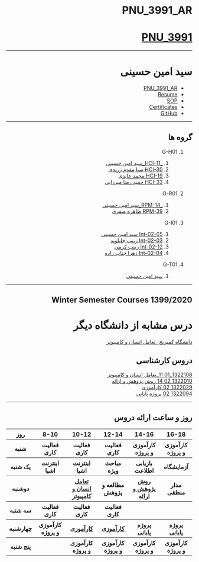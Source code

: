 
<div dir="rtl">
     
# PNU_3991_AR

# [PNU_3991](https://github.com/AliRazavi-edu/PNU_3991#TOC)

---------
# سید امین حسینی
- [PNU_3991_AR](https://github.com/aminh58/-PNU_3991_AR)
- [Resume](https://aminh58.github.io/) 
- [SOP](https://aminh58.github.io/SOP)
- [Certificates](https://aminh58.github.io/certificate.html)
- [GitHub](https://github.com/aminh58)

------------------
## گروه ها

1. G-H01
     1. [_HCI-11_سید امین حسینی](https://github.com/AliRazavi-edu/PNU_3991/blob/ae1b7c2a1634ef1958a26d0489721e2258851b95/_BSc/HumanComputerInteraction/1322108_01/11_%D8%B3%D9%8A%D8%AF%D8%A7%D9%85%D9%8A%D9%86%20%D8%AD%D8%B3%D9%8A%D9%86%D9%8A/readme.md)    
    2. [HCI-30 صبا مقدم زرندی](https://github.com/AliRazavi-edu/PNU_3991/blob/ae1b7c2a1634ef1958a26d0489721e2258851b95/_BSc/HumanComputerInteraction/1322108_01/30_%D8%B5%D8%A8%D8%A7%20%D9%85%D9%82%D8%AF%D9%85%20%D8%B2%D8%B1%D9%86%D8%AF%D9%8A/readme.md)
    3. [HCI-19 مجمد عابدی](https://github.com/AliRazavi-edu/PNU_3991/blob/ae1b7c2a1634ef1958a26d0489721e2258851b95/_BSc/HumanComputerInteraction/1322108_01/19_%D9%85%D8%AD%D9%85%D8%AF%20%D8%B9%D8%A7%D8%A8%D8%AF%D9%8A/readme.md)
    4. [HCI-33 حمید رضا میرزایی](https://github.com/AliRazavi-edu/PNU_3991/blob/ae1b7c2a1634ef1958a26d0489721e2258851b95/_BSc/HumanComputerInteraction/1322108_01/33_%D8%AD%D9%85%D9%8A%D8%AF%D8%B1%D8%B6%D8%A7%20%D9%85%D9%8A%D8%B1%D8%B2%D8%A7%D9%8A%D9%8A/readme.md)
    
   
  2. G-R01
     1. [_RPM-14_سید امین حسینی](https://github.com/AliRazavi-edu/PNU_3991/blob/cdb617382a96e82452223befc050d5b7f8a6daca/_BSc/ResearchAndPresentationMethods/1322010_02/14_%D8%B3%D9%8A%D8%AF%D8%A7%D9%85%D9%8A%D9%86%20%D8%AD%D8%B3%D9%8A%D9%86%D9%8A/readme.md)   
     2. [RPM-39 طاهره صفری](https://github.com/AliRazavi-edu/PNU_3991/blob/cdb617382a96e82452223befc050d5b7f8a6daca/_BSc/ResearchAndPresentationMethods/1322010_01/39_%D8%B7%D8%A7%D9%87%D8%B1%D9%87%20%D8%B5%D9%81%D8%B1%D9%8A/readme.md)
     
 3. G-I01
     1. [Int-02-05 سید امین حسینی ](https://github.com/AliRazavi-edu/PNU_3991/blob/d6b34c536b42e6d0c49a16f7fb225cf70906201b/_BSc/Internship/1322029_02/05_%D8%B3%D9%8A%D8%AF%D8%A7%D9%85%D9%8A%D9%86%20%D8%AD%D8%B3%D9%8A%D9%86%D9%8A/readme.md) 
     2. [Int-02-03 زینب جلیلوند ](https://github.com/AliRazavi-edu/PNU_3991/blob/d6b34c536b42e6d0c49a16f7fb225cf70906201b/_BSc/Internship/1322029_02/03_%D8%B2%D9%8A%D9%86%D8%A8%20%D8%AC%D9%84%D9%8A%D9%84%D9%88%D9%86%D8%AF/readme.md)
     3. [Int-02-12 زینب کرمی ](https://github.com/AliRazavi-edu/PNU_3991/blob/d6b34c536b42e6d0c49a16f7fb225cf70906201b/_BSc/Internship/1322029_02/12_%D8%B2%D9%8A%D9%86%D8%A8%20%D9%83%D8%B1%D9%85%D9%8A/readme.md) 
     4. [Int-02-04 زهرا جناب زاده ](https://github.com/AliRazavi-edu/PNU_3991/blob/d6b34c536b42e6d0c49a16f7fb225cf70906201b/_BSc/Internship/1322029_02/04_%D8%B2%D9%87%D8%B1%D8%A7%20%D8%AC%D9%86%D8%A7%D8%A8%20%D8%B2%D8%A7%D8%AF%D9%87/readme.md)
     
     
 4. G-T01
     1. [سید امین حسینی ](https://github.com/AliRazavi-edu/PNU_3991/tree/master/_BSc/Project/1322094_02/01_%D8%B3%D9%8A%D8%AF%D8%A7%D9%85%D9%8A%D9%86%20%D8%AD%D8%B3%D9%8A%D9%86%D9%8A)
          
------------------
## Winter Semester Courses 1399/2020

# درس مشابه از دانشگاه دیگر
[دانشگاه کمبریج _تعامل انسان و کامپیوتر	](https://www.cl.cam.ac.uk/teaching/1011/HCI/)

## دروس کارشناسی

[1322108_01	11_تعامل انسان و کامپیوتر	](https://github.com/AliRazavi-edu/PNU_3991/tree/master/_BSc/HumanComputerInteraction)
<br>
[1322010 02 14 روش پژوهش و ارائه](https://github.com/AliRazavi-edu/PNU_3991/tree/master/_BSc/ResearchAndPresentationMethods)
<br>
[1322029 02 	کارآموزی	]()
<br>
[1322094 02	پروژه پایانی	]()

--------------
## روز و ساعت ارائه دروس

<table style="width:100%">
  <tr>
    <th >16-18</th>
    <th >14-16</th>
    <th >12-14</th>
    <th>10-12</th>
    <th>8-10</th>
    <th>روز</th>
  </tr>
  <tr>
    <th >کارآموزی و پروژه</th>
    <th >کارآموزی و پروژه</th>
    <th >فعالیت کاری</th>
    <th>فعالیت کاری</th>
    <th>فعالیت کاری</th>
    <th>شنبه</th>
  </tr>
   <tr>
    <th >آزمایشگاه</th>
    <th >بازیابی اطلاعت</th>
    <th>مباحث ویژه</th>
    <th>اینترنت اشیا</th>
    <th >اینترنت اشیا</th>
    <th>یک شنبه</th>
  </tr>
   <tr>
     <th >مدار منطقی</th>
     <th ><a  href="https://github.com/AliRazavi-edu/PNU_3991/tree/master/_BSc/ResearchAndPresentationMethods">روش پژوهش و ارائه</a></th>
     <th>مطالعه و پژوهش</th>
     <th><a  href="https://github.com/AliRazavi-edu/PNU_3991/tree/master/_BSc/HumanComputerInteraction">تعامل انسان و کامپیوتر</a></th>
    <th ></th>   
    <th>دوشنبه</th>
  </tr>
   <tr>
    <th ></th>
    <th ></th>
    <th>فعالیت کاری</th>
    <th>فعالیت کاری</th>
    <th >فعالیت کاری</th>
    <th>سه شنبه</th>
  </tr>
   <tr>
    <th ><a  href="https://github.com/AliRazavi-edu/PNU_3991/tree/master/_BSc/Project/1322094_02/01_%D8%B3%D9%8A%D8%AF%D8%A7%D9%85%D9%8A%D9%86%20%D8%AD%D8%B3%D9%8A%D9%86%D9%8A">پروژه پایانی</a></th>
    <th ><a  href="https://github.com/AliRazavi-edu/PNU_3991/tree/master/_BSc/Project/1322094_02/01_%D8%B3%D9%8A%D8%AF%D8%A7%D9%85%D9%8A%D9%86%20%D8%AD%D8%B3%D9%8A%D9%86%D9%8A">پروژه پایانی</a></th>
    <th><a  href="https://github.com/AliRazavi-edu/PNU_3991/commit/d6b34c536b42e6d0c49a16f7fb225cf70906201b#diff-21ec0cba1e0f73e0bcb0287d6fdbf5aeafc37927dea8736ea637212b48cf07a8">کارآموزی</a></th>
    <th><a  href="https://github.com/AliRazavi-edu/PNU_3991/commit/d6b34c536b42e6d0c49a16f7fb225cf70906201b#diff-21ec0cba1e0f73e0bcb0287d6fdbf5aeafc37927dea8736ea637212b48cf07a8">کارآموزی</a></th>
    <th>کارآموزی و پروژه</th>
    <th>چهارشنبه</th>
  </tr>
   <tr>
    <th >کارآموزی و پروژه</th>
     <th >کارآموزی و پروژه</th>
     <th >کارآموزی و پروژه</th>
     <th>کارآموزی و پروژه</th>
    <th></th>
    <th>پنج شنبه</th>
  </tr>
</table>
</div>
